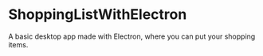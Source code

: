 # ShoppingListWithElectron
A basic desktop app made with Electron, where you can put your shopping items.
